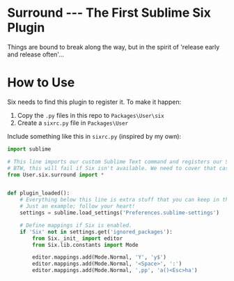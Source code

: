 # Surround --- The First Sublime Six Plugin

Things are bound to break along the way, but in the spirit of 'release early and release often'...

# How to Use

Six needs to find this plugin to register it. To make it happen:

1. Copy the `.py` files in this repo to `Packages\User\six`
2. Create a `sixrc.py` file in `Packages\User`

Include something like this in `sixrc.py` (inspired by my own):

```python
import sublime

# This line imports our custom Sublime Text command and registers our Six plugin.
# BTW, this will fail if Six isn't available. We need to cover that case one day...
from User.six.surround import *


def plugin_loaded():
    # Everything below this line is extra stuff that you can keep in this file too.
    # Just an example; follow your heart!
    settings = sublime.load_settings('Preferences.sublime-settings')

    # Define mappings if Six is enabled.
    if 'Six' not in settings.get('ignored_packages'):
        from Six._init_ import editor
        from Six.lib.constants import Mode

        editor.mappings.add(Mode.Normal, 'Y', 'y$')
        editor.mappings.add(Mode.Normal, '<Space>', ':')
        editor.mappings.add(Mode.Normal, ',pp', 'a()<Esc>ha')
```